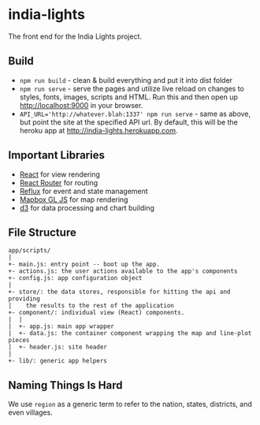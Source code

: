 # india-lights

The front end for the India Lights project.

## Build

- `npm run build` - clean & build everything and put it into dist folder
- `npm run serve` - serve the pages and utilize live reload on changes to
  styles, fonts, images, scripts and HTML.  Run this and then open up
  [http://localhost:9000](http://localhost:9000) in your browser.
- `API_URL='http://whatever.blah:1337' npm run serve` - same as above, but
  point the site at the specified API url. By default, this will be the
  heroku app at http://india-lights.herokuapp.com.

## Important Libraries

 - [React][1] for view rendering
 - [React Router][2] for routing
 - [Reflux][3] for event and state management
 - [Mapbox GL JS][4] for map rendering
 - [d3][5] for data processing and chart building

[1]: https://facebook.github.io/react/
[2]: https://github.com/rackt/react-router
[3]: https://github.com/spoike/refluxjs
[4]: https://github.com/mapbox/mapbox-gl-js
[5]: http://d3js.org/


## File Structure

```
app/scripts/
|
+- main.js: entry point -- boot up the app.
+- actions.js: the user actions available to the app's components
+- config.js: app configuration object
|
+- store/: the data stores, responsible for hitting the api and providing
|    the results to the rest of the application
+- component/: individual view (React) components.
|  |
|  +- app.js: main app wrapper
|  +- data.js: the container component wrapping the map and line-plot pieces
|  +- header.js: site header
|
+- lib/: generic app helpers
```

## Naming Things Is Hard

We use `region` as a generic term to refer to the nation, states, districts, and
even villages.

